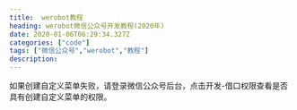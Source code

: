 ```yaml
---
title:  werobot教程
heading: werobot微信公众号开发教程(2020年)
date: 2020-01-06T06:29:34.327Z
categories: ["code"]
tags: ["微信公众号","werobot","教程"]
description: 
---
```


如果创建自定义菜单失败，请登录微信公众号后台，点击开发-借口权限查看是否具有创建自定义菜单的权限。


